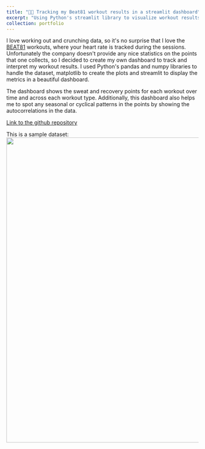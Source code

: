 ```yaml
---
title: "🏋🏻 Tracking my Beat81 workout results in a streamlit dashboard"
excerpt: "Using Python's streamlit library to visualize workout results <br/><img src='https://github.com/m-guseva/m-guseva.github.io/blob/master/images/thumb_B81.jpg?raw=true'>"
collection: portfolio
---
```


I love working out and crunching data, so it's no surprise that I love the [BEAT81](https://www.beat81.com) workouts, where your heart rate is tracked during the sessions. Unfortunately the company doesn't provide any nice statistics
on the points that one collects, so I decided to create my own dashboard to track and interpret my workout results. I used Python's pandas and numpy libraries to handle the dataset, matplotlib to create the plots and streamlit to display 
the metrics in a beautiful dashboard.

The dashboard shows the sweat and recovery points for each workout over time and across each workout type. Additionally, this dashboard also helps me to spot any seasonal or cyclical patterns in the points
by showing the autocorrelations in the data. 

[Link to the github repository](https://github.com/m-guseva/B81-Dashboard)

This is a sample dataset:
[<img src="https://github.com/m-guseva/B81-Dashboard/assets/63409978/3068baeb-cf1e-4826-90aa-8fe4f3524bb2" width="800"/>](image.png)

